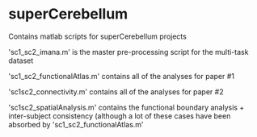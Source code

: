 # superCerebellum
Contains matlab scripts for superCerebellum projects

'sc1_sc2_imana.m' is the master pre-processing script for the multi-task dataset

'sc1_sc2_functionalAtlas.m' contains all of the analyses for paper #1

'sc1sc2_connectivity.m' contains all of the analyses for paper #2

'sc1sc2_spatialAnalysis.m' contains the functional boundary analysis + inter-subject consistency (although a lot of these cases have been absorbed by 'sc1_sc2_functionalAtlas.m'


